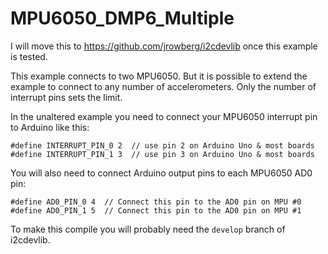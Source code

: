 # MPU6050_DMP6_Multiple
I will move this to https://github.com/jrowberg/i2cdevlib once this example is tested.

This example connects to two MPU6050. But it is possible to extend the example to connect to any number of accelerometers. Only the number of interrupt pins sets the limit.

In the unaltered example you need to connect your MPU6050 interrupt pin to Arduino like this:
```
#define INTERRUPT_PIN_0 2  // use pin 2 on Arduino Uno & most boards
#define INTERRUPT_PIN_1 3  // use pin 3 on Arduino Uno & most boards
```

You will also need to connect Arduino output pins to each MPU6050 AD0 pin:
```
#define AD0_PIN_0 4  // Connect this pin to the AD0 pin on MPU #0
#define AD0_PIN_1 5  // Connect this pin to the AD0 pin on MPU #1
```

To make this compile you will probably need the ```develop``` branch of i2cdevlib.
